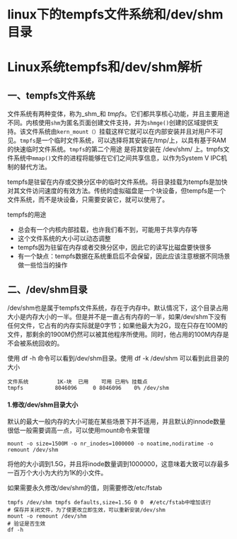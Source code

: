 # linux下的tempfs文件系统和/dev/shm目录

# Linux系统tempfs和/dev/shm解析

## 一、tempfs文件系统

文件系统有两种变体，称为_shm_和 _tmpfs_。它们都共享核心功能，并且主要用途不同。内核使用`shm`为匿名页面创建文件支持，并为`shmge()`创建的区域提供支持。该文件系统由`kern_mount（）`挂载这样它就可以在内部安装并且对用户不可见。`tmpfs`是一个临时文件系统，可以选择将其安装在/tmp/上，以具有基于RAM的快速临时文件系统。`tmpfs`的第二个用途 是将其安装在 /dev/shm/ 上。tmpfs文件系统中`mmap()`文件的进程将能够在它们之间共享信息，以作为System V IPC机制的替代方法。

tempfs是驻留在内存或交换分区中的临时文件系统。将目录挂载为tempfs是加快对其文件访问速度的有效方法。传统的虚拟磁盘是一个块设备，但tempfs是一个文件系统，而不是块设备，只需要安装它，就可以使用了。

tempfs的用途

* 总会有一个内核内部挂载，也许我们看不到，可能用于共享内存等
* 这个文件系统的大小可以动态调整
* tempfs因为驻留在内存或者交换分区中，因此它的读写比磁盘要快很多
* 有一个缺点：tempfs数据在系统重启后不会保留，因此应该注意根据不同场景做一些恰当的操作
## 二、/dev/shm目录

/dev/shm也是属于tempfs文件系统，存在于内存中。默认情况下，这个目录占用大小是内存大小的一半。但是并不是一直占有内存的一半，如果/dev/shm下没有任何文件，它占有的内存实际就是0字节；如果他最大为2G，现在只存在100M的文件，那剩余的1900M仍然可以被其他程序所使用。同时，他占用的100M内存是不会被系统回收的。

使用 df -h 命令可以看到/dev/shm目录。使用 df -k /dev/shm 可以看到此目录的大小

```
文件系统         1K-块  已用    可用 已用% 挂载点
tmpfs          8046096     0 8046096    0% /dev/shm
```

#### 1.修改/dev/shm目录大小

默认的最大一般内存的大小可能在某些场景下并不适用，并且默认的innode数量很低一般需要调高一点，可以使用mount命令来管理

```
mount -o size=1500M -o nr_inodes=1000000 -o noatime,nodiratime -o remount /dev/shm
```

将他的大小调到1.5G，并且将inode数量调到1000000，这意味着大致可以存最多一百万个大小为大约为1K的小文件。

如果需要永久修改/dev/shm的值，则需要修改/etc/fstab

```
tmpfs /dev/shm tmpfs defaults,size=1.5G 0 0  #/etc/fstab中增加该行
# 保存并关闭文件，为了使更改立即生效，可以重新安装/dev/shm
mount -o remount /dev/shm
# 验证是否生效
df -h
```
